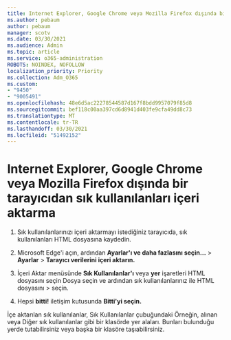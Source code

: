```yaml
---
title: Internet Explorer, Google Chrome veya Mozilla Firefox dışında bir tarayıcıdan sık kullanılanları içeri aktarma
ms.author: pebaum
author: pebaum
manager: scotv
ms.date: 03/30/2021
ms.audience: Admin
ms.topic: article
ms.service: o365-administration
ROBOTS: NOINDEX, NOFOLLOW
localization_priority: Priority
ms.collection: Adm_O365
ms.custom:
- "9450"
- "9005491"
ms.openlocfilehash: 48e6d5ac22278544587d167f8bdd9957079f85d8
ms.sourcegitcommit: bef118c00aa397cd6d8941d403fe9cfa49dd8c73
ms.translationtype: MT
ms.contentlocale: tr-TR
ms.lasthandoff: 03/30/2021
ms.locfileid: "51492152"
---
```

# <a name="import-favorites-from-a-browser-other-than-internet-explorer-google-chrome-or-mozilla-firefox"></a>Internet Explorer, Google Chrome veya Mozilla Firefox dışında bir tarayıcıdan sık kullanılanları içeri aktarma

1. Sık kullanılanlarınızı içeri aktarmayı istediğiniz tarayıcıda, sık kullanılanları HTML dosyasına kaydedin.

1. Microsoft Edge'i açın, ardından **Ayarlar'ı ve daha fazlasını seçin...**  >  **Ayarlar**  >  **Tarayıcı verilerini içeri aktarın.**

1. İçeri Aktar menüsünde **Sık Kullanılanlar'ı** veya **yer** işaretleri HTML dosyasını seçin Dosya seçin ve ardından sık kullanılanlarınız ile HTML dosyasını  >  seçin.

1. Hepsi **bitti!** iletişim kutusunda **Bitti'yi seçin.**

İçe aktarılan sık kullanılanlar, Sık Kullanılanlar çubuğundaki Örneğin, alınan veya Diğer sık kullanılanlar gibi bir klasörde yer alaları. Bunları bulunduğu yerde tutabilirsiniz veya başka bir klasöre taşıabilirsiniz.